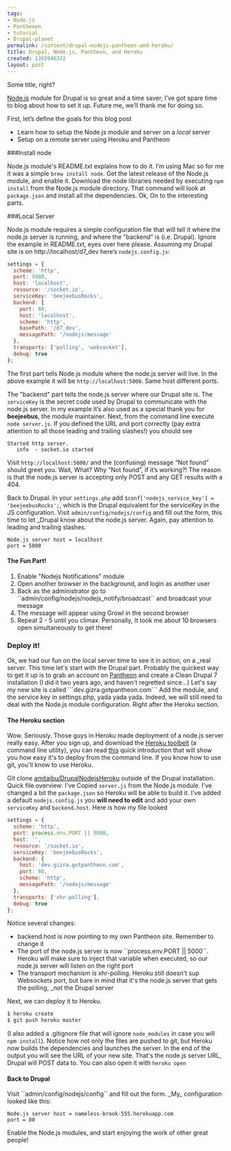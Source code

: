 ```yaml
---
tags:
- Node.js
- Pantheoen
- tutorial
- Drupal-planet
permalink: /content/drupal-nodejs-pantheon-and-heroku/
title: Drupal, Node.js, Pantheon, and Heroku
created: 1355946372
layout: post
---
```

Some title, right?

[Node.js](http://drupal.org/project/nodejs) module for Drupal is so great and a time saver, I’ve got spare time to blog about how to set it up. Future me, we’ll thank me for doing so.

First, let’s define the goals for this blog post

* Learn how to setup the Node.js module and server on a _local_ server
* Setup on  a remote server using Heroku and Pantheon

<!-- more -->

###Install node

Node.js module's README.txt explains how to do it. I’m using Mac so for me it was a simple ``brew install node``.
Get the latest release of the Node.js module, and enable it.
Download the node libraries needed by executing ``npm install`` from the Node.js module directory. That command will look at ```package.json``` and install all the dependencies.
Ok, On to the interesting parts.

###Local Server

Node.js module requires a simple configuration file that will tell it where the node.js server is running, and where the "backend" is (i.e. Drupal). Ignore the example in README.txt, eyes over here please.
Assuming my Drupal site is on http://localhost/d7_dev here’s ``nodejs.config.js``:

```javascript
settings = {
  scheme: 'http',
  port: 5000,
  host: 'localhost',
  resource: '/socket.io',
  serviceKey: 'beejeebusRocks',
  backend: {
    port: 80,
    host: 'localhost',
    scheme: 'http',
    basePath: '/d7_dev',
    messagePath: '/nodejs/message'
  },
  transports: ['polling', 'websocket'],
  debug: true
};
```

The first part tells Node.js module where the node.js server will live. In the above example it will be ``http://localhost:5000``. Same host different ports.

The "backend" part tells the node.js server where our Drupal site is.
The ``serviceKey`` is the secret code used by Drupal to communicate with the node.js server. In my example it’s also used as a special thank you for <strong>beejeebus</strong>, the module maintainer.
Next, from the command line execute ```node server.js```. If you defined the URL and port correctly (pay extra attention to all those leading and trailing slashes!) you should see

```
Started http server.
   info  - socket.io started
```

Visit ``http://localhost:5000/`` and the (confusing) message “Not found” should greet you. Wait, What? Why “Not found”, if it’s working?!
The reason is that the node.js server is accepting only POST and any GET results with a 404.

Back to Drupal. In your ``settings.php`` add ``$conf['nodejs_service_key'] = 'beejeebusRocks';``, which is the Drupal equivalent for the serviceKey in the JS configuration.
Visit ``admin/config/nodejs/config`` and fill out the form, this time to let _Drupal know about the node.js server. Again, pay attention to leading and trailing slashes.

```
Node.js server host = localhost
port = 5000
```

<h4>The Fun Part!</h4>
<ol>
<li>Enable "Nodejs Notifications" module</li>
<li>Open another browser in the background, and login as another user</li>
<li>Back as the administrator go to ``admin/config/nodejs/nodejs_notify/broadcast`` and broadcast your message</li>
<li>The message will appear using Growl in the second browser</li>
<li>Repeat 2 - 5 until you climax. Personally, It took me about 10 browsers open simultaneously to get there!</li>
</ol>

<h3>Deploy it!</h3>
Ok, we had our fun on the local server time to see it in action, on a _real server.
This time let's start with the Drupal part. Probably the quickest way to get it up is to grab an account on <a href="https://www.getpantheon.com/">Pantheon</a> and create a Clean Drupal 7 installation (I did it two years ago, and haven't regretted since...)
Let's say my new site is called ```dev.gizra.gotpantheon.com```
Add the module, and the service key in settings.php, yada yada yada. Indeed, we will still need to deal with the Node.js module configuration. Right after the Heroku section.

<h4>The Heroku section</h4>
Wow. Seriously. Those guys in Heroku made deployment of a node.js server really easy. After you sign up, and download the <a href="https://toolbelt.heroku.com">Heroku toolbelt</a> (a command line utility), you can read <a href="https://devcenter.heroku.com/articles/nodejs">this</a> quick introduction that will show you how easy it's to deploy from the command line. If you know how to use git, you'll know to use Heroku.

Git clone <a href="https://github.com/amitaibu/DrupalNodejsHeroku">amitaibu/DrupalNodejsHeroku</a> outside of the Drupal installation.
Quick file overview:
I've Copied ```server.js``` from the Node.js module.
I've changed a bit the ```package.json``` so Heroku will be able to build it.
I've added a default ```nodejs.config.js``` you <strong>will need to edit</strong> and add your own ```serviceKey``` and ```backend.host```. Here is how my file looked

```javascript
settings = {
  scheme: 'http',
  port: process.env.PORT || 5000,
  host: '',
  resource: '/socket.io',
  serviceKey: 'beejeebusRocks',
  backend: {
    host: 'dev.gizra.gotpantheon.com',
    port: 80,
    scheme: 'http',
    messagePath: '/nodejs/message'
  },
  transports: ['xhr-polling'],
  debug: true
};
```

Notice several changes:
<ul>
<li>backend.host is now pointing to my own Pantheon site. Remember to change it</li>
<li>The port of the node.js server is now ``process.env.PORT || 5000``. Heroku will make sure to inject that variable when executed, so our node.js server will listen on the right port</li>
<li>The transport mechanism is xhr-polling. Heroku still doesn't sup Websockets port, but bare in mind that it's the node.js server that gets the polling, _not the Drupal server</li>
</ul>

Next, we can deploy it to Heroku.

```bash
$ heroku create
$ git push heroku master
```

(I also added a .gitignore file that will ignore ```node_modules``` in case you will ```npm install```).
Notice how not only the files are pushed to git, but Heroku now builds the dependencies and launches the server. In the end of the output you will see the URL of your new site. That's the node.js server URL, Drupal will POST data to. You can also open it with ```heroku open```

<h4>Back to Drupal</h4>
Visit ``admin/config/nodejs/config`` and fill out the form. _My_ configuration looked like this:

```
Node.js server host = nameless-brook-555.herokuapp.com
port = 80
```

Enable the Node.js modules, and start enjoying the work of other great people!
